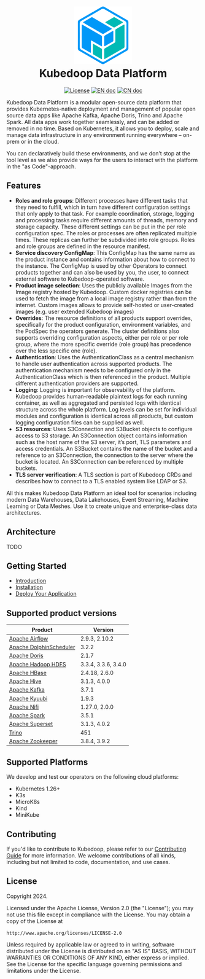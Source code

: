 <!-- markdownlint-disable MD033 -->
<h1 align="center">
    <img src="./docs/assets/icon_kubedoop.png" alt="Kubedoop Logo" width="150">
  <br>
  Kubedoop Data Platform
</h1>
<div align="center">

[![License](https://img.shields.io/badge/license-Apache%202-4EB1BA.svg)](https://www.apache.org/licenses/LICENSE-2.0.html)
[![EN doc](https://img.shields.io/badge/Docs-English-blue.svg)](https://kubedoop.dev/docs/)
[![CN doc](https://img.shields.io/badge/文档-中文版-blue.svg)](https://kubedoop.dev/zh/docs/)

</div>

Kubedoop Data Platform is a modular open-source data platform that provides Kubernetes-native deployment
and management of popular open source data apps like Apache Kafka, Apache Doris, Trino and Apache Spark. All data apps work together seamlessly, and can be added or removed in no time.
Based on Kubernetes, it allows you to deploy, scale and manage data infrastructure in any environment running everywhere – on-prem or in the cloud.

You can declaratively build these environments, and we don’t stop at the tool level as we also provide ways for the users to interact with the platform in the "as Code"-approach.

## Features

* **Roles and role groups**: Different processes have different tasks that they need to fulfill, which in turn have different configuration settings that only apply to that task.
For example coordination, storage, logging and processing tasks require different amounts of threads, memory and storage capacity. These different settings can be put in the per role configuration spec.
The roles or processes are often replicated multiple times. These replicas can further be subdivided into role groups. Roles and role groups are defined in the resource manifest.
* **Service discovery ConfigMap**: This ConfigMap has the same name as the product instance and contains information about how to connect to the  instance.
The ConfigMap is used by other Operators to connect products together and can also be used by you, the user, to connect external software to Kubedoop-operated software.
* **Product image selection**: Uses the publicly available Images from the Image registry hosted by Kubedoop.
Custom docker registries can be used to fetch the image from a local image registry rather than from the internet.
Custom images allows to provide self-hosted or user-created images (e.g. user extended Kubedoop images)
* **Overrides**: The resource definitions of all products support overrides, specifically for the product configuration, environment variables, and the PodSpec the operators generate.
The cluster definitions also supports overriding configuration aspects, either per role or per role group, where the more specific override (role group) has precedence over the less specific one (role).
* **Authentication**: Uses the AuthenticationClass as a central mechanism to handle user authentication across supported products.
The authentication mechanism needs to be configured only in the AuthenticationClass which is then referenced in the product. Multiple different authentication providers are supported.
* **Logging**: Logging is important for observability of the platform. Kubedoop provides human-readable plaintext logs for each running container,
as well as aggregated and persisted logs with identical structure across the whole platform. Log levels can be set for individual modules and configuration
is identical across all products, but custom logging configuration files can be supplied as well.
* **S3 resources**: Uses S3Connection and S3Bucket objects to configure access to S3 storage. An S3Connection object contains information such as the host name of the S3 server, it’s port,
TLS parameters and access credentials. An S3Bucket contains the name of the bucket and a reference to an S3Connection,
the connection to the server where the bucket is located. An S3Connection can be referenced by multiple buckets.
* **TLS server verification**: A TLS section is part of Kubedoop CRDs and describes how to connect to a TLS enabled system like LDAP or S3.


All this makes Kubedoop Data Platform an ideal tool for scenarios including modern Data Warehouses, Data Lakehouses, Event Streaming, Machine Learning or Data Meshes.
Use it to create unique and enterprise-class data architectures.

## Architecture

TODO

## Getting Started

* [Introduction](https://kubedoop.io/docs)
* [Installation](https://kubedoop.io/docs/install)
* [Deploy Your Application](https://kubedoop.io/docs/quick-start)

## Supported product versions

| Product                       | Version                                               |
|-------------------------------|-------------------------------------------------------|
| [Apache Airflow](https://github.com/zncdatadev/airflow-operator)                | 2.9.3, 2.10.2                                         |
| [Apache DolphinScheduler](https://github.com/zncdatadev/dolphinscheduler-operator)       | 3.2.2                                                 |
| [Apache Doris](https://github.com/zncdatadev/doris-operator)                  | 2.1.7                                                 |
| [Apache Hadoop HDFS](https://github.com/zncdatadev/hdfs-operator)            | 3.3.4, 3.3.6, 3.4.0                                   |
| [Apache HBase](https://github.com/zncdatadev/hbase-operator)                  | 2.4.18, 2.6.0                                         |
| [Apache Hive](https://github.com/zncdatadev/hive-operator)                   | 3.1.3, 4.0.0                                          |
| [Apache Kafka](https://github.com/zncdatadev/kafka-operator)                  | 3.7.1                                                 |
| [Apache Kyuubi](https://github.com/zncdatadev/kyuubi-operator)                 | 1.9.3                                                 |
| [Apache Nifi](https://github.com/zncdatadev/nifi-operator)                   | 1.27.0, 2.0.0                                         |
| [Apache Spark](https://github.com/zncdatadev/spark-k8s-operator)                  | 3.5.1                                                 |
| [Apache Superset](https://github.com/zncdatadev/superset-operator)               | 3.1.3, 4.0.2                                          |
| [Trino](https://github.com/zncdatadev/trino-operator)                         | 451                                                   |
| [Apache Zookeeper](https://github.com/zncdatadev/zookeeper-operator)              | 3.8.4, 3.9.2                                          |

## Supported Platforms

We develop and test our operators on the following cloud platforms:

* Kubernetes 1.26+
* K3s
* MicroK8s
* Kind
* MiniKube

  
## Contributing

If you'd like to contribute to Kubedoop, please refer to our [Contributing Guide](https://kubedoop.dev/docs/developer-manual/collaboration) for more information.
We welcome contributions of all kinds, including but not limited to code, documentation, and use cases.

## License

Copyright 2024.

Licensed under the Apache License, Version 2.0 (the "License");
you may not use this file except in compliance with the License.
You may obtain a copy of the License at

    http://www.apache.org/licenses/LICENSE-2.0

Unless required by applicable law or agreed to in writing, software
distributed under the License is distributed on an "AS IS" BASIS,
WITHOUT WARRANTIES OR CONDITIONS OF ANY KIND, either express or implied.
See the License for the specific language governing permissions and
limitations under the License.
